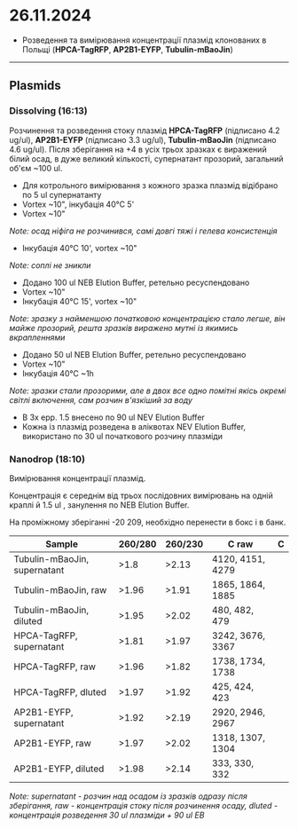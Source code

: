 26.11.2024
========
- Розведення та вимірювання концентрації плазмід клонованих в Польщі (__HPCA-TagRFP__, __AP2B1-EYFP__, __Tubulin-mBaoJin__)

---
## Plasmids
### Dissolving (16:13)
Розчинення та розведення стоку плазмід __HPCA-TagRFP__ (підписано 4.2 ug/ul), __AP2B1-EYFP__ (підписано 3.3 ug/ul), __Tubulin-mBaoJin__ (підписано 4.6 ug/ul). Після зберігання на +4 в усіх трьох зразках є виражений білий осад, в дуже великий кількості, супернатант прозорий, загальний об'єм ~100 ul.

- Для котрольного вимірювання з кожного зразка плазмід відібрано по 5 ul супернатанту
- Vortex ~10", інкубація 40°С 5'
- Vortex ~10"

_Note: осад ніфіга не розчинився, самі довгі тяжі і гелева консистенція_

- Інкубація 40°С 10', vortex ~10"

_Note: соплі не зникли_

- Додано 100 ul NEB Elution Buffer, ретельно ресуспендовано
- Vortex ~10"
- Інкубація 40°С 15', vortex ~10"

_Note: зразку з найменшою початковою концентрацією стало легше, він майже прозорий, решта зразків виражено мутні із якимись вкрапленнями_

- Додано 50 ul NEB Elution Buffer, ретельно ресуспендовано
- Vortex ~10"
- Інкубація 40°С ~1h

_Note: зразки стали прозорими, але в двох все одно помітні якісь окремі світлі включення, сам розчин в'язкіший за воду_

- В 3x epp. 1.5 внесено по 90 ul NEV Elution Buffer
- Кожна із плазмід розведена в аліквотах NEV Elution Buffer, використано по 30 ul початкового розчину плазміди

### Nanodrop (18:10)
Вимірювання концентрації плазмід.

Концентрація є середнім від трьох послідовних вимірювань на одній краплі й 1.5 ul , занулення по NEB Elution Buffer.

На проміжному зберіганні -20 209, необхідно перенести в бокс і в банк.

| Sample                       | 260/280 | 260/230 | C raw            | C    |
| ---------------------------- | ------- | ------- | ---------------- | ---- |
| Tubulin-mBaoJin, supernatant | >1.8    | >2.13   | 4120, 4151, 4279 |      |
| Tubulin-mBaoJin, raw         | >1.96   | >1.91   | 1865, 1864, 1885 |      |
| Tubulin-mBaoJin, diluted     | >1.95   | >2.02   | 480, 482, 479    |      |
| HPCA-TagRFP, supernatant     | >1.81   | >1.97   | 3242, 3676, 3367 |      |
| HPCA-TagRFP, raw             | >1.96   | >1.82   | 1738, 1734, 1738 |      |
| HPCA-TagRFP, dluted          | >1.97   | >1.92   | 425, 424, 423    |      |
| AP2B1-EYFP, supernatant      | >1.92   | >2.19   | 2920, 2946, 2967 |      |
| AP2B1-EYFP, raw              | >1.97   | >2.02   | 1318, 1307, 1304 |      |
| AP2B1-EYFP, diluted          | >1.98   | >2.14   | 333, 330, 332    |      |

_Note: supernatant -  розчин над осадом із зразків одразу після зберігання, raw - концентрація стоку після розчинення осаду, dluted - концентрація розведення 30 ul плазміди + 90 ul EB_